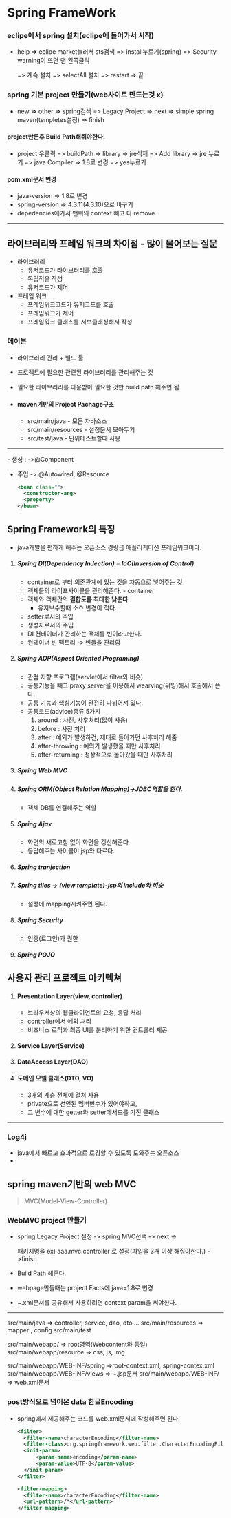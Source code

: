 # Spring FrameWork

### eclipe에서 spring 설치(eclipe에 들어가서 시작)

- help => eclipe market눌러서 sts검색 => install누르기(spring) => Security warning이 뜨면 맨 왼쪽클릭

  => 계속 설치 => selectAll 설치 => restart => 끝

### spring 기본 project 만들기(web사이트 만드는것 x)

- new => other => spring검색 => Legacy Project => next => simple spring maven(templetes설정) => finish

#### project만든후 Build Path해줘야한다.

- project 우클릭 => buildPath => library => jre삭제 => Add library => jre 누르기 => java Compiler => 1.8로 변경 => yes누르기

#### pom.xml문서 변경

- java-version => 1.8로 변경
- spring-version => 4.3.11(4.3.10)으로 바꾸기
- depedencies에가서 맨위의 context 빼고 다 remove

<hr>

## 라이브러리와 프레임 워크의 차이점 - 많이 물어보는 질문

- 라이브러리
  - 유저코드가 라이브러리를 호출
  - 독립적을 작성
  - 유저코드가 제어
- 프레임 워크
  - 프레임워크코드가 유저코드를 호출
  - 프레임워크가 제어
  - 프레임워크 클래스를 서브클래싱해서 작성

### 메이븐

- 라이브러리 관리 + 빌드 툴

- 프로젝트에 필요한 관련된 라이브러리를 관리해주는 것

- 필요한 라이브러리를 다운받아 필요한 것만 build path 해주면 됨

- #### maven기반의 Project Pachage구조

  - src/main/java - 모든 자바소스
  - src/main/resources - 설정문서 모아두기
  - src/test/java - 단위테스트할때 사용

<hr>
- 생성 : <bean class=""> ->@Component

- 주입  -> @Autowired, @Resource

  ```xml
  <bean class=""> 
  	<constructor-arg>
  	<property>
  </bean>
  ```

## Spring Framework의 특징

- java개발을 편하게 해주는 오픈소스 경량급 애플리케이션 프레임워크이다.

1. ##### Spring DI(Dependency InJection) = IoC(Inversion of Control)

   - container로 부터 의존관계에 있는 것을 자동으로 넣어주는 것
   - 객체들의 라이프사이클을 관리해준다. - container
   - 객체와 객체간의 **결합도를 최대한 낮춘다.**
     - 유지보수할때 소스 변경이 적다.
   - setter로서의 주입
   - 생성자로서의 주입
   - DI 컨테이너가 관리하는 객체를 빈이라고한다.
   - 컨테이너 빈 팩토리 -> 빈들을 관리함

2. ##### Spring AOP(Aspect Oriented Programing)

   - 관점 지향 프로그램(servlet에서 filter와 비슷)
   - 공통기능을 빼고 praxy server을 이용해서 wearving(위빙)해서 호출해서 쓴다.
   - 공통 기능과 핵심기능이 완전히 나뉘어져 있다.
   - 공통코드(advice)종류 5가지
     1. around : 사전, 사후처리(많이 사용)
     2. before : 사전 처리
     3. after : 예외가 발생하건, 제대로 돌아가던 사후처리 해줌
     4. after-throwing : 예외가 발생했을 때만 사후처리
     5. after-returning : 정상적으로 돌아갔을 때만 사후처리

3. ##### Spring Web MVC

4. ##### Spring ORM(Object Relation Mapping)->JDBC역할을 한다.

   - 객체 DB를 연결해주는 역할

5. ##### Spring Ajax

   - 화면의 새로고침 없이 화면을 갱신해준다.
   - 응답해주는 사이클이 jsp와 다르다.

6. ##### Spring  tranjection

7. ##### Spring tiles -> (view template)-jsp의 include와 비슷

   - 설정에 mapping시켜주면 된다.

8. ##### Spring Security

   - 인증(로그인)과 권한

9. ##### Spring POJO



## 사용자 관리 프로젝트 아키텍쳐

1. #### Presentation Layer(view, controller)

   - 브라우저상의 웹클라이언트의 요청, 응답 처리
   - controller에서 예외 처리
   - 비즈니스 로직과 최종 UI를 분리하기 위한 컨트롤러 제공

2. #### Service Layer(Service)

3. #### DataAccess Layer(DAO)

4. #### 도메인 모델 클래스(DTO, VO)

   - 3개의 계층 전체에 걸쳐 사용
   - private으로 선언된 멤버변수가 있어야하고,
   - 그 변수에 대한 getter와 setter메서드를 가진 클래스



<hr>

### Log4j

- java에서 빠르고 효과적으로 로깅할 수 있도록 도와주는 오픈소스
- 



## spring maven기반의 web MVC

> MVC(Model-View-Controller)

### WebMVC project 만들기

- spring Legacy Project 설정 -> spring MVC선택 -> next -> 

  패키지명을 ex) aaa.mvc.controller 로 설정(파일을 3개 이상 해줘야한다.)  ->finish

- Build Path 해준다.

- webpage만들때는 project Facts에 java=1.8로 변경

- ~.xml문서를 공유해서 사용하려면 context param을 써야한다.

<hr>

src/main/java => controller, service, dao, dto ...
src/main/resources => mapper , config
src/main/test

src/main/webapp/ => root영역(Webcontent와 동일)
src/main/webapp/resource => css, js, img

src/main/webapp/WEB-INF/spring =>root-context.xml, spring-contex.xml
src/main/webapp/WEB-INF/views => ~.jsp문서
src/main/webapp/WEB-INF/ => web.xml문서



### post방식으로 넘어온 data 한글Encoding

- spring에서 제공해주는 코드를 web.xml문서에 작성해주면 된다.

  ```xml
  <filter>
  	<filter-name>characterEncoding</filter-name>
  	<filter-class>org.springframework.web.filter.CharacterEncodingFilter</filter-class>
  	<init-param>
  		<param-name>encoding</param-name>
  		<param-value>UTF-8</param-value>
  	</init-param>
  </filter>
  
  <filter-mapping>
  	<filter-name>characterEncoding</filter-name>
  	<url-pattern>/*</url-pattern>
  </filter-mapping>
  		
  ```
